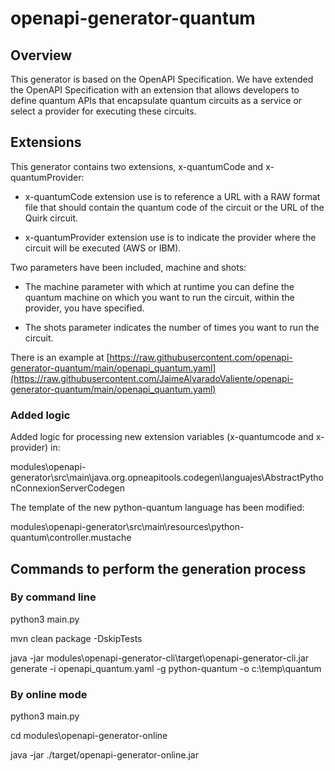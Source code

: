 # openapi-generator-quantum

## Overview

This generator is based on the OpenAPI Specification. We have extended the OpenAPI Specification with an extension that allows developers to define quantum APIs that encapsulate quantum circuits as a service or select a provider for executing these circuits.

## Extensions

This generator contains two extensions, x-quantumCode and x-quantumProvider:

- x-quantumCode extension use is to reference a URL with a RAW format file that should contain the quantum code of the circuit or the URL of the Quirk circuit.

- x-quantumProvider extension use is to indicate the provider where the circuit will be executed (AWS or IBM).

Two parameters have been included, machine and shots:

- The machine parameter with which at runtime you can define the quantum machine on which you want to run the circuit, within the provider, you have specified. 

- The shots parameter indicates the number of times you want to run the circuit.

There is an example at [https://raw.githubusercontent.com/openapi-generator-quantum/main/openapi_quantum.yaml](https://raw.githubusercontent.com/JaimeAlvaradoValiente/openapi-generator-quantum/main/openapi_quantum.yaml)

### Added logic

Added logic for processing new extension variables (x-quantumcode and x-provider) in:

modules\openapi-generator\src\main\java.org.opneapitools.codegen\languajes\AbstractPythonConnexionServerCodegen

The template of the new python-quantum language has been modified: 

modules\openapi-generator\src\main\resources\python-quantum\controller.mustache 

## Commands to perform the generation process

### By command line

python3 main.py

mvn clean package -DskipTests

java -jar modules\openapi-generator-cli\target\openapi-generator-cli.jar generate -i openapi_quantum.yaml -g python-quantum -o c:\temp\quantum

### By online mode

python3 main.py

cd modules\openapi-generator-online

java -jar ./target/openapi-generator-online.jar


